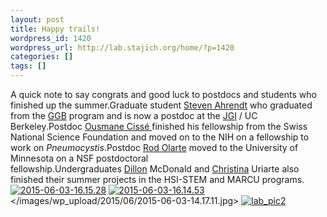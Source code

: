 ```yaml
---
layout: post
title: Happy trails!
wordpress_id: 1420
wordpress_url: http://lab.stajich.org/home/?p=1420
categories: []
tags: []
---
```

A quick note to say congrats and good luck to postdocs and students who finished up the summer.Graduate student [Steven Ahrendt](/members/steven-ahrendt/) who graduated from the [GGB](http://ggb.ucr.edu) program and is now a postdoc at the [JGI](http://jgi.doe.gov/) / UC Berkeley.Postdoc [Ousmane Cissé ](/members/ousmane-cisse/)finished his fellowship from the Swiss National Science Foundation and moved on to the NIH on a fellowship to work on _Pneumocystis_.Postdoc [Rod Olarte](/members/rod-olarte/) moved to the University of Minnesota on a NSF postdoctoral fellowship.Undergraduates [Dillon](/members/undergraduates/) McDonald and [Christina](/members/undergraduates/) Uriarte also finished their summer projects in the HSI-STEM and MARCU programs.[![2015-06-03-16.15.28](/images/wp_upload/2015/06/2015-06-03-16.15.28-e1442009612869-201x300.jpg)](/images/wp_upload/2015/06/2015-06-03-16.15.28.jpg) [![2015-06-03-16.14.53](/images/wp_upload/2015/06/2015-06-03-16.14.53-300x233.jpg)](/images/wp_upload/2015/06/2015-06-03-16.14.53.jpg) </images/wp_upload/2015/06/2015-06-03-14.17.11.jpg> [![lab_pic2](/images/wp_upload/2015/05/lab_pic2-1024x625.jpg)](/images/wp_upload/2015/05/lab_pic2.jpg)
